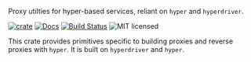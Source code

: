 Proxy utilties for hyper-based services, reliant on `hyper` and `hyperdriver`.

[![crate][crate-image]][crate-link]
[![Docs][docs-image]][docs-link]
[![Build Status][build-image]][build-link]
![MIT licensed][license-image]

This crate provides primitives specific to building proxies and reverse proxies with `hyper`. It is built on `hyperdriver` and `hyper`.

[crate-image]: https://img.shields.io/crates/v/hyproxy
[crate-link]: https://crates.io/crates/hyproxy
[docs-image]: https://docs.rs/hyproxy/badge.svg
[docs-link]: https://docs.rs/hyproxy/
[build-image]: https://github.com/alexrudy/hyproxy/actions/workflows/ci.yml/badge.svg
[build-link]: https://github.com/alexrudy/hyproxy/actions/workflows/ci.yml
[license-image]: https://img.shields.io/badge/license-MIT-blue.svg
